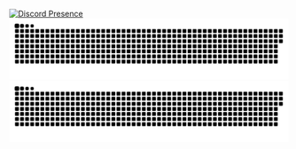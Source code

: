 [![Discord Presence](https://lanyard.cnrad.dev/api/541652140687360010?theme=dark&showDisplayName=true&hideStatus=true&hideBadges=true&idleMessage=Doing%20absolutely%20nothing%20atm%20:p)](https://discord.com/users/541652140687360010)
![github contribution grid snake animation](https://raw.githubusercontent.com/NuclideK/NuclideK/output/github-contribution-grid-snake-dark.svg#gh-dark-mode-only)
![github contribution grid snake animation](https://raw.githubusercontent.com/NuclideK/NuclideK/output/github-contribution-grid-snake.svg#gh-light-mode-only)
